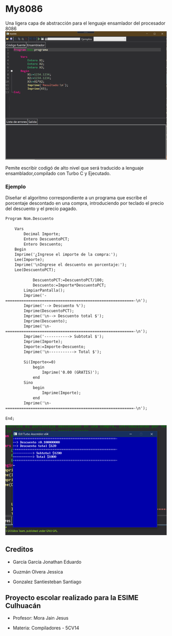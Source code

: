 

# My8086
Una ligera capa de abstracción para el lenguaje ensamlador del procesador 8086
![Alt text](Images/Captura.PNG?raw=true "Captura")

Pemite escribir codigó de alto nivel que será traducido  a lenguaje ensamblador,compilado con Turbo C y Ejecutado.


### Ejemplo

Diseñar el algoritmo correspondiente a un programa que escribe el porcentaje descontado en una compra, introduciendo por teclado el precio del descuento y el precio pagado.
```
Program Nom.Descuento
	
	Vars
		Decimal Importe;
		Entero DescuentoPCT;	
		Entero Descuento;
	Begin
	Imprime('¿Ingrese el importe de la compra:');
	Lee(Importe);
	Imprime('\nIngrese el descuento en porcentaje:');
	Lee(DescuentoPCT);
	
			DescuentoPCT:=DescuentoPCT/100;
			Descuento:=Importe*DescuentoPCT;
		LimpiarPantalla();
		Imprime('-========================================================-\n');
		Imprime('--> Descuento %');
		Imprime(DescuentoPCT);
		Imprime('\n--> Descuento total $');
		Imprime(Descuento);
		Imprime('\n-========================================================-\n');
		Imprime('-----------> Subtotal $');
		Imprime(Importe);
		Importe:=Importe-Descuento;
		Imprime('\n-----------> Total $');
		
		Si(Importe<=0)
			begin
				Imprime('0.00 (GRATIS)');
			end
		Sino
			begin
				Imprime(Importe);
			end	
		Imprime('\n-========================================================-\n');

End;
```

![Alt text](Images/Descuento.PNG?raw=true "Captura")

## Creditos

* García García Jonathan Eduardo

* Guzmán Olvera Jessica

* Gonzalez Santiesteban Santiago

## Proyecto escolar realizado para la ESIME Culhuacán 

* Profesor: Mora Jain Jesus

* Materia: Compiladores - 5CV14
